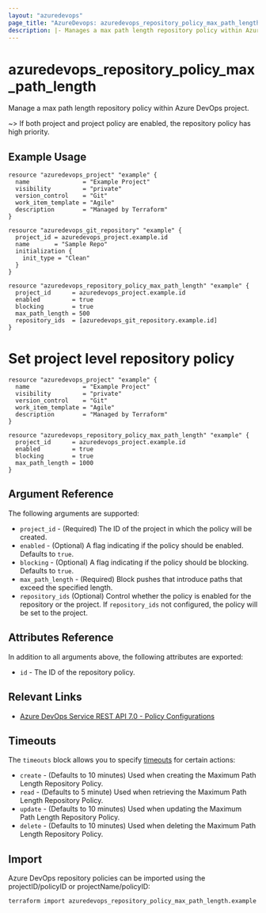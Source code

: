 ```yaml
---
layout: "azuredevops"
page_title: "AzureDevops: azuredevops_repository_policy_max_path_length"
description: |- Manages a max path length repository policy within Azure DevOps project.
---
```


# azuredevops_repository_policy_max_path_length

Manage a max path length repository policy within Azure DevOps project.

~> If both project and project policy are enabled, the repository policy has high priority.

## Example Usage

```hcl
resource "azuredevops_project" "example" {
  name               = "Example Project"
  visibility         = "private"
  version_control    = "Git"
  work_item_template = "Agile"
  description        = "Managed by Terraform"
}

resource "azuredevops_git_repository" "example" {
  project_id = azuredevops_project.example.id
  name       = "Sample Repo"
  initialization {
    init_type = "Clean"
  }
}

resource "azuredevops_repository_policy_max_path_length" "example" {
  project_id      = azuredevops_project.example.id
  enabled         = true
  blocking        = true
  max_path_length = 500
  repository_ids  = [azuredevops_git_repository.example.id]
}
```

# Set project level repository policy
```hcl
resource "azuredevops_project" "example" {
  name               = "Example Project"
  visibility         = "private"
  version_control    = "Git"
  work_item_template = "Agile"
  description        = "Managed by Terraform"
}

resource "azuredevops_repository_policy_max_path_length" "example" {
  project_id      = azuredevops_project.example.id
  enabled         = true
  blocking        = true
  max_path_length = 1000
}
```

## Argument Reference

The following arguments are supported:

- `project_id` - (Required) The ID of the project in which the policy will be created.
- `enabled` - (Optional) A flag indicating if the policy should be enabled. Defaults to `true`.
- `blocking` - (Optional) A flag indicating if the policy should be blocking. Defaults to `true`.
- `max_path_length` - (Required) Block pushes that introduce paths that exceed the specified length.
- `repository_ids` (Optional) Control whether the policy is enabled for the repository or the project. If `repository_ids` not configured, the policy will be set to the project.

## Attributes Reference

In addition to all arguments above, the following attributes are exported:

- `id` - The ID of the repository policy.

## Relevant Links

- [Azure DevOps Service REST API 7.0 - Policy Configurations](https://docs.microsoft.com/en-us/rest/api/azure/devops/policy/configurations?view=azure-devops-rest-7.0)

## Timeouts

The `timeouts` block allows you to specify [timeouts](https://developer.hashicorp.com/terraform/language/resources/syntax#operation-timeouts) for certain actions:

* `create` - (Defaults to 10 minutes) Used when creating the Maximum Path Length Repository Policy.
* `read` - (Defaults to 5 minute) Used when retrieving the Maximum Path Length Repository Policy.
* `update` - (Defaults to 10 minutes) Used when updating the Maximum Path Length Repository Policy.
* `delete` - (Defaults to 10 minutes) Used when deleting the Maximum Path Length Repository Policy.

## Import

Azure DevOps repository policies can be imported using the projectID/policyID or projectName/policyID:

```sh
terraform import azuredevops_repository_policy_max_path_length.example 00000000-0000-0000-0000-000000000000/0
```
